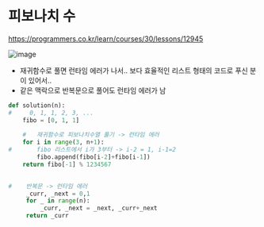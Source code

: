# 피보나치 수
https://programmers.co.kr/learn/courses/30/lessons/12945

![image](https://user-images.githubusercontent.com/30613069/167246030-50c99e75-6afd-4f9a-aabc-620234823cad.png)

- 재귀함수로 풀면 런타임 에러가 나서.. 보다 효율적인 리스트 형태의 코드로 푸신 분이 있어서.. 
- 같은 맥락으로 반복문으로 풀어도 런타임 에러가 남
```python
def solution(n):
#     0, 1, 1, 2, 3, ...
    fibo = [0, 1, 1]
    
    #   재귀함수로 피보나치수열 풀기 -> 런타임 에러  
    for i in range(3, n+1):
#       fibo 리스트에서 i가 3부터 -> i-2 = 1, i-1=2 
        fibo.append(fibo[i-2]+fibo[i-1])
    return fibo[-1] % 1234567
        
```

```python
#    반복문 -> 런타임 에러
     _curr, _next = 0,1
     for _ in range(n):
         _curr, _next = _next, _curr+_next
     return _curr

```
